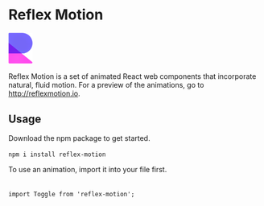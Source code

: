 # Reflex Motion
<img src="reflex-app/src/images/reflex-logo.png" width="48">

Reflex Motion is a set of animated React web components that incorporate natural, fluid motion. For a preview of the animations, go to http://reflexmotion.io. 

## Usage
Download the npm package to get started.

<code>npm i install reflex-motion</code>

To use an animation, import it into your file first.

<code>
import Toggle from 'reflex-motion';
  
<Toggle/>
</code>


